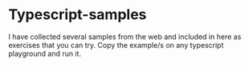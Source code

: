 # Typescript-samples

I have collected several samples from the web and included in here as exercises that you can try. Copy the example/s on any typescript playground and run it.
